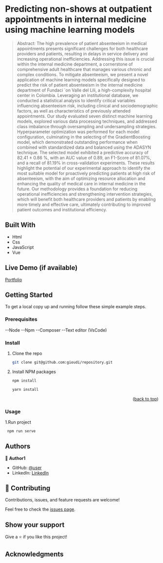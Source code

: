 <a name="readme-top"></a>

# Predicting non-shows at outpatient appointments in internal medicine using machine learning models

> Abstract: The high prevalence of patient absenteeism in medical appointments presents significant challenges for both healthcare providers and patients, resulting in delays in service delivery and increasing operational inefficiencies. Addressing this issue is crucial within the internal medicine department, a cornerstone of comprehensive adult healthcare that manages various chronic and complex conditions. To mitigate absenteeism, we present a novel application of machine learning models specifically designed to predict the risk of patient absenteeism in the internal medicine department of Fundaci ´on Valle del Lili, a high-complexity hospital center in Colombia. Leveraging an institutional database, we conducted a statistical analysis to identify critical variables influencing absenteeism risk, including clinical and sociodemographic factors, as well as characteristics of previously attended appointments. Our study evaluated seven distinct machine learning models, explored various data processing techniques, and addressed class imbalance through oversampling and undersampling strategies. Hyperparameter optimization was performed for each model configuration, culminating in the selecting of the GradientBoosting model, which demonstrated outstanding performance when combined with standardized data and balanced using the ADASYN technique. The selected model exhibited a predictive accuracy of 82.41 ± 0.86 %, with an AUC value of 0.89, an F1-Score of 81.07%, and a recall of 81.19% in cross-validation experiments. These results highlight the potential of our experimental approach to identify the most suitable model for proactively predicting patients at high risk of absenteeism, with the aim of optimizing resource allocation and enhancing the quality of medical care in internal medicine in the future. Our methodology provides a foundation for reducing operational inefficiencies and strengthening intervention strategies, which will benefit both healthcare providers and patients by enabling more timely and effective care, ultimately contributing to improved patient outcomes and institutional efficiency.

## Built With

- Html
- Css
- JavaScript
- Vue 


## Live Demo (if available)

[Portfolio](https://gioudi.github.io/repository)

## Getting Started

To get a local copy up and running follow these simple example steps.

### Prerequisites

--Node 
--Npm 
--Composer 
--Text editor (VsCode)

### Install

1. Clone the repo
   ```sh
   git clone git@github.com:gioudi/repository.git
   ```
2. Install NPM packages
   ```sh
   npm install
   ```
   ```sh
   yarn install
   ```

<p align="right">(<a href="#readme-top">back to top</a>)</p>

### Usage

1.Run project

```sh
 npm run serve
```

## Authors

👤 **Author1**

- GitHub: [@user](https://github.com/user)
- LinkedIn: [LinkedIn](https://www.linkedin.com/in/user/)

## 🤝 Contributing

Contributions, issues, and feature requests are welcome!

Feel free to check the [issues page](https://github.com/use/repository/issues).

## Show your support

Give a ⭐️ if you like this project!

## Acknowledgments
